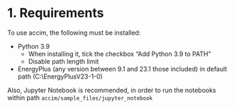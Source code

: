 # 1. Requirements
To use accim, the following must be installed:
- Python 3.9
  - When installing it, tick the checkbox “Add Python 3.9 to PATH”
  - Disable path length limit
- EnergyPlus (any version between 9.1 and 23.1 those included) in default path (C:\EnergyPlusV23-1-0)

Also, Jupyter Notebook is recommended, in order to run the notebooks within path ``accim/sample_files/jupyter_notebook``

